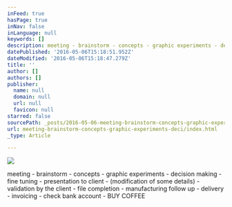 ```yaml
---
inFeed: true
hasPage: true
inNav: false
inLanguage: null
keywords: []
description: meeting - brainstorm - concepts - graphic experiments - decision making - fine tuning - presentation to client - (modification of some details) - validation by the client - file completion - manufacturing follow up - delivery - invoicing - check bank account - BUY COFFEE
datePublished: '2016-05-06T15:18:51.952Z'
dateModified: '2016-05-06T15:18:47.279Z'
title: ''
author: []
authors: []
publisher:
  name: null
  domain: null
  url: null
  favicon: null
starred: false
sourcePath: _posts/2016-05-06-meeting-brainstorm-concepts-graphic-experiments-deci.md
url: meeting-brainstorm-concepts-graphic-experiments-deci/index.html
_type: Article

---
```

![](https://the-grid-user-content.s3-us-west-2.amazonaws.com/5e89624e-b5a1-44d7-9f0a-907dc2e0945e.jpg)

meeting - brainstorm - concepts - graphic experiments - decision making - fine tuning - presentation to client - (modification of some details) - validation by the client - file completion - manufacturing follow up - delivery - invoicing - check bank account - BUY COFFEE